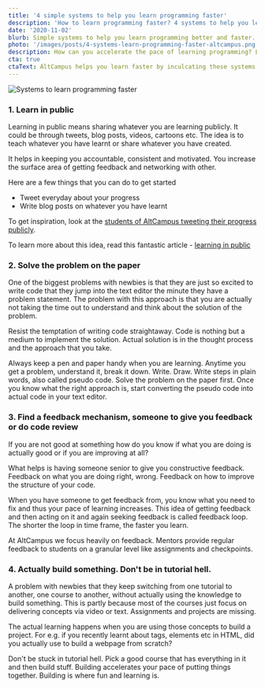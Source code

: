 ```yaml
---
title: '4 simple systems to help you learn programming faster'
description: 'How to learn programming faster? 4 systems to help you learn programming faster and better at AltCampus.'
date: '2020-11-02'
blurb: Simple systems to help you learn programming better and faster.
photo: '/images/posts/4-systems-learn-programming-faster-altcampus.png'
description: How can you accelerate the pace of learning programming? Learn programming faster using these simple techniques.
cta: true
ctaText: AltCampus helps you learn faster by inculcating these systems as part of the learning model.  🙌
---
```


![Systems to learn programming faster](/images/posts/4-systems-learn-programming-faster-altcampus.png)


### 1. Learn in public

Learning in public means sharing whatever you are learning publicly. It could be through tweets, blog posts, videos, cartoons etc. The idea is to teach whatever you have learnt or share whatever you have created.

It helps in keeping you accountable, consistent and motivated. You increase the surface area of getting feedback and networking with other. 

Here are a few things that you can do to get started 
-  Tweet everyday about your progress
- Write blog posts on whatever you have learnt

To get inspiration, look at the [students of AltCampus tweeting their progress publicly](https://twitter.com/search?q=AltCampus).

To learn more about this idea, read this fantastic article - [learning in public](https://www.swyx.io/learn-in-public/)

### 2. Solve the problem on the paper

One of the biggest problems with newbies is that they are just so excited to write code that they jump into the text editor the minute they have a problem statement. The problem with this approach is that you are actually not taking the time out to understand and think about the solution of the problem.

Resist the temptation of writing code straightaway. Code is nothing but a medium to implement the solution. Actual solution is in the thought process and the approach that you take.

Always keep a pen and paper handy when you are learning. Anytime you get a problem, understand it, break it down. Write. Draw. Write steps in plain words, also called pseudo code. Solve the problem on the paper first. Once you know what the right approach is, start converting the pseudo code into actual code in your text editor.

### 3. Find a feedback mechanism, someone to give you feedback or do code review

If you are not good at something how do you know if what you are doing is actually good or if you are improving at all?

What helps is having someone senior to give you constructive feedback. Feedback on what you are doing right, wrong. Feedback on how to improve the structure of your code. 

When you have someone to get feedback from, you know what you need to fix and thus your pace of learning increases. This idea of getting feedback and then acting on it and again seeking feedback is called feedback loop. The shorter the loop in time frame, the faster you learn. 

At AltCampus we focus heavily on feedback. Mentors provide regular feedback to students on a granular level like assignments and checkpoints.

### 4.  Actually build something. Don't be in tutorial hell.

A problem with newbies that they keep switching from one tutorial to another, one course to another, without actually using the knowledge to build something. This is partly because most of the courses just focus on delivering concepts via video or text. Assignments and projects are missing. 

The actual learning happens when you are using those concepts to build a project. For e.g. if you recently learnt about tags, elements etc in HTML, did you actually use to build a webpage from scratch? 

Don't be stuck in tutorial hell. Pick a good course that has everything in it and then build stuff. Building accelerates your pace of putting things together. Building is where fun and learning is.